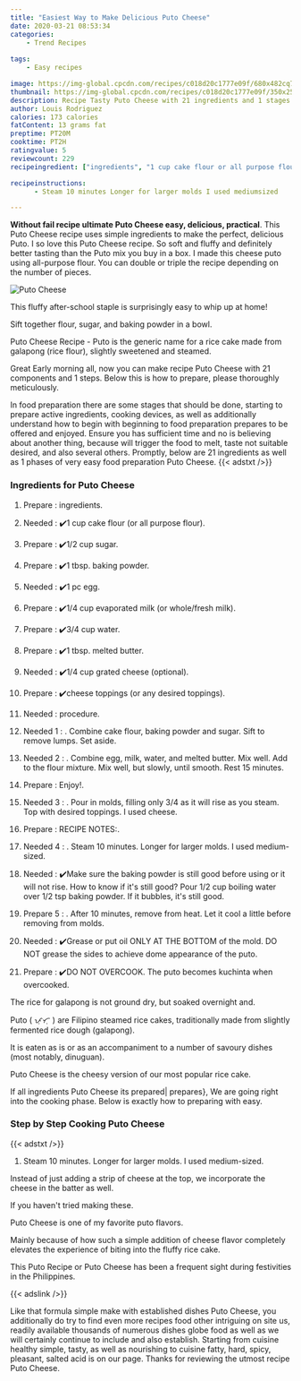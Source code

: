 ```yaml
---
title: "Easiest Way to Make Delicious Puto Cheese"
date: 2020-03-21 08:53:34
categories:
    - Trend Recipes
    
tags:
    - Easy recipes

image: https://img-global.cpcdn.com/recipes/c018d20c1777e09f/680x482cq70/puto-cheese-recipe-main-photo.jpg
thumbnail: https://img-global.cpcdn.com/recipes/c018d20c1777e09f/350x250cq70/puto-cheese-recipe-main-photo.jpg
description: Recipe Tasty Puto Cheese with 21 ingredients and 1 stages of easy cooking.
author: Louis Rodriguez
calories: 173 calories
fatContent: 13 grams fat
preptime: PT20M
cooktime: PT2H
ratingvalue: 5
reviewcount: 229
recipeingredient: ["ingredients", "1 cup cake flour or all purpose flour", "12 cup sugar", "1 tbsp baking powder", "1 pc egg", "14 cup evaporated milk or wholefresh milk", "34 cup water", "1 tbsp melted butter", "14 cup grated cheese optional", "cheese toppings or any desired toppings", "procedure", "1 Combine cake flour baking powder and sugar Sift to remove lumps Set aside", "2 Combine egg milk water and melted butter Mix well Add to the flour mixture Mix well but slowly until smooth Rest 15 minutes", "Enjoy", "3 Pour in molds filling only 34 as it will rise as you steam Top with desired toppings I used cheese", "RECIPE NOTES", "4 Steam 10 minutes Longer for larger molds I used mediumsized", "Make sure the baking powder is still good before using or it will not rise How to know if its still good Pour 12 cup boiling water over 12 tsp baking powder If it bubbles its still good", "5 After 10 minutes remove from heat Let it cool a little before removing from molds", "Grease or put oil ONLY AT THE BOTTOM of the mold DO NOT grease the sides to achieve dome appearance of the puto", "DO NOT OVERCOOK The puto becomes kuchinta when overcooked"]

recipeinstructions: 
      - Steam 10 minutes Longer for larger molds I used mediumsized

---
```




**Without fail recipe ultimate Puto Cheese easy, delicious, practical**. This Puto Cheese recipe uses simple ingredients to make the perfect, delicious Puto. I so love this Puto Cheese recipe. So soft and fluffy and definitely better tasting than the Puto mix you buy in a box. I made this cheese puto using all-purpose flour. You can double or triple the recipe depending on the number of pieces.


![Puto Cheese](https://img-global.cpcdn.com/recipes/c018d20c1777e09f/680x482cq70/puto-cheese-recipe-main-photo.jpg "Puto Cheese")



This fluffy after-school staple is surprisingly easy to whip up at home!

Sift together flour, sugar, and baking powder in a bowl.

Puto Cheese Recipe - Puto is the generic name for a rice cake made from galapong (rice flour), slightly sweetened and steamed.


Great Early morning all, now you can make recipe Puto Cheese with 21 components and 1 steps. Below this is how to prepare, please thoroughly meticulously.

In food preparation there are some stages that should be done, starting to prepare active ingredients, cooking devices, as well as additionally understand how to begin with beginning to food preparation prepares to be offered and enjoyed. Ensure you has sufficient time and no is believing about another thing, because will trigger the food to melt, taste not suitable desired, and also several others. Promptly, below are 21 ingredients as well as 1 phases of very easy food preparation Puto Cheese.
{{< adstxt />}}

### Ingredients for Puto Cheese


1. Prepare  : ingredients.

1. Needed  : ✔️1 cup cake flour (or all purpose flour).

1. Prepare  : ✔️1/2 cup sugar.

1. Prepare  : ✔️1 tbsp. baking powder.

1. Needed  : ✔️1 pc egg.

1. Prepare  : ✔️1/4 cup evaporated milk (or whole/fresh milk).

1. Prepare  : ✔️3/4 cup water.

1. Prepare  : ✔️1 tbsp. melted butter.

1. Needed  : ✔️1/4 cup grated cheese (optional).

1. Prepare  : ✔️cheese toppings (or any desired toppings).

1. Needed  : procedure.

1. Needed 1 : . Combine cake flour, baking powder and sugar. Sift to remove lumps. Set aside.

1. Needed 2 : . Combine egg, milk, water, and melted butter. Mix well. Add to the flour mixture. Mix well, but slowly, until smooth. Rest 15 minutes.

1. Prepare  : Enjoy!.

1. Needed 3 : . Pour in molds, filling only 3/4 as it will rise as you steam. Top with desired toppings. I used cheese.

1. Prepare  : RECIPE NOTES:.

1. Needed 4 : . Steam 10 minutes. Longer for larger molds. I used medium-sized.

1. Needed  : ✔️Make sure the baking powder is still good before using or it will not rise. How to know if it&#39;s still good? Pour 1/2 cup boiling water over 1/2 tsp baking powder. If it bubbles, it&#39;s still good.

1. Prepare 5 : . After 10 minutes, remove from heat. Let it cool a little before removing from molds.

1. Needed  : ✔️Grease or put oil ONLY AT THE BOTTOM of the mold. DO NOT grease the sides to achieve dome appearance of the puto.

1. Prepare  : ✔️DO NOT OVERCOOK. The puto becomes kuchinta when overcooked.


The rice for galapong is not ground dry, but soaked overnight and.

Puto ( ᜉᜓᜆᜓ ) are Filipino steamed rice cakes, traditionally made from slightly fermented rice dough (galapong).

It is eaten as is or as an accompaniment to a number of savoury dishes (most notably, dinuguan).

Puto Cheese is the cheesy version of our most popular rice cake.


If all ingredients Puto Cheese its prepared| prepares}, We are going right into the cooking phase. Below is exactly how to preparing with easy.

### Step by Step Cooking Puto Cheese

{{< adstxt />}}


1. Steam 10 minutes. Longer for larger molds. I used medium-sized.




Instead of just adding a strip of cheese at the top, we incorporate the cheese in the batter as well.

If you haven&#39;t tried making these.

Puto Cheese is one of my favorite puto flavors.

Mainly because of how such a simple addition of cheese flavor completely elevates the experience of biting into the fluffy rice cake.

This Puto Recipe or Puto Cheese has been a frequent sight during festivities in the Philippines.


{{< adslink />}}

Like that formula simple make with established dishes Puto Cheese, you additionally do try to find even more recipes food other intriguing on site us, readily available thousands of numerous dishes globe food as well as we will certainly continue to include and also establish. Starting from cuisine healthy simple, tasty, as well as nourishing to cuisine fatty, hard, spicy, pleasant, salted acid is on our page. Thanks for reviewing the utmost recipe Puto Cheese.
